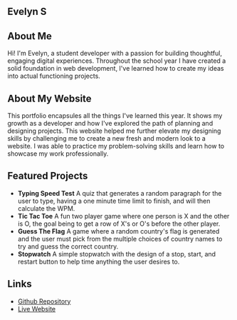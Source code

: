 ## Evelyn S

## About Me
Hi! I'm Evelyn, a student developer with a passion for building thoughtful, engaging digital experiences. Throughout the school year I have created a solid foundation in web development, I've learned how to create my ideas into actual functioning projects.

## About My Website
This portfolio encapsules all the things I've learned this year. It shows my growth as a developer and how I've explored the path of planning and designing projects. This website helped me further elevate my designing skills by challenging me to create a new fresh and modern look to a website. I was able to practice my problem-solving skills and learn how to showcase my work professionally.

## Featured Projects

- **Typing Speed Test**
  A quiz that generates a random paragraph for the user to type, having a one minute time limit to finish, and will then calculate the WPM.
- **Tic Tac Toe**
  A fun two player game where one person is X and the other is O, the goal being to get a row of X's or O's before the other player.
- **Guess The Flag**
  A game where a random country's flag is generated and the user must pick from the multiple choices of country names to try and guess the correct country.
- **Stopwatch**
  A simple stopwatch with the design of a stop, start, and restart button to help time anything the user desires to.

## Links

- [Github Repository](https://github.com/EvelynSanchezL/final-project-portfolio)
- [Live Website ]( https://evelynsanchezl.github.io/final-project-portfolio/)
